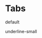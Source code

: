 <script lang="ts" setup>
import Tabs from './vue/Tabs.vue'
</script>

# Tabs

<DemoWrapper>
  <p>default</p>
	<Tabs :tabs="[
    { id: 'ov', label: 'Overview', active:true },
    { id: 'cl', label: 'Command Log' },
    { id: 'err', label: 'Errors' },
    { id: 'reco', label: 'Recommendations' },
  ]"/>
  <div class="h-[24px]"/>
  <p>underline-small</p>
  <Tabs type="underline-small" :tabs="[
    { id: 'ov', label: 'Overview', active:true },
    { id: 'cl', label: 'Command Log' },
    { id: 'err', label: 'Errors' },
    { id: 'reco', label: 'Recommendations' },
  ]"/>
</DemoWrapper>

